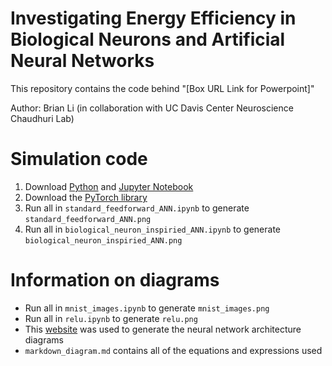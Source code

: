 # Investigating Energy Efficiency in Biological Neurons and Artificial Neural Networks

This repository contains the code behind "[Box URL Link for Powerpoint]"

Author: Brian Li (in collaboration with UC Davis Center Neuroscience Chaudhuri Lab)

# Simulation code 
1. Download [Python](https://www.python.org/downloads/) and [Jupyter Notebook](https://jupyter.org/install)
2. Download the [PyTorch library](https://pytorch.org/get-started/locally/)
3. Run all in ``standard_feedforward_ANN.ipynb`` to generate ``standard_feedforward_ANN.png``
4. Run all in ``biological_neuron_inspiried_ANN.ipynb`` to generate ``biological_neuron_inspiried_ANN.png``


# Information on diagrams
- Run all in ``mnist_images.ipynb`` to generate ``mnist_images.png``
- Run all in ``relu.ipynb`` to generate ``relu.png``
- This [website](https://alexlenail.me/NN-SVG/index.html) was used to generate the neural network architecture diagrams
- ``markdown_diagram.md`` contains all of the equations and expressions used